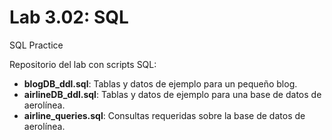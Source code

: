 # Lab 3.02: SQL
SQL Practice

Repositorio del lab con scripts SQL:

- **blogDB_ddl.sql**: Tablas y datos de ejemplo para un pequeño blog.
- **airlineDB_ddl.sql**: Tablas y datos de ejemplo para una base de datos de aerolínea.
- **airline_queries.sql**: Consultas requeridas sobre la base de datos de aerolínea.
